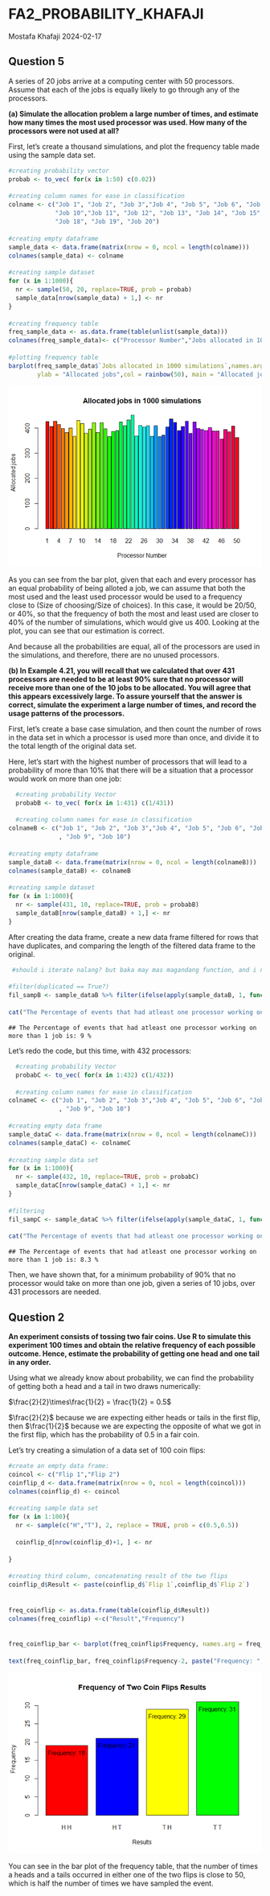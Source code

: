 FA2_PROBABILITY_KHAFAJI
================
Mostafa Khafaji
2024-02-17

## Question 5

A series of 20 jobs arrive at a computing center with 50 processors.
Assume that each of the jobs is equally likely to go through any of the
processors.

**(a) Simulate the allocation problem a large number of times, and
estimate how many times the most used processor was used. How many of
the processors were not used at all?**

First, let’s create a thousand simulations, and plot the frequency table
made using the sample data set.

``` r
#creating probability vector
probab <- to_vec( for(x in 1:50) c(0.02))

#creating column names for ease in classification
colname <- c("Job 1", "Job 2", "Job 3","Job 4", "Job 5", "Job 6", "Job 7", "Job 8", "Job 9",
             "Job 10","Job 11", "Job 12", "Job 13", "Job 14", "Job 15", "Job 16", "Job 17",
             "Job 18", "Job 19", "Job 20")

#creating empty dataframe
sample_data <- data.frame(matrix(nrow = 0, ncol = length(colname)))
colnames(sample_data) <- colname

#creating sample dataset 
for (x in 1:1000){
  nr <- sample(50, 20, replace=TRUE, prob = probab)
  sample_data[nrow(sample_data) + 1,] <- nr
}

#creating frequency table 
freq_sample_data <- as.data.frame(table(unlist(sample_data)))
colnames(freq_sample_data)<- c("Processor Number","Jobs allocated in 1000 simulations")

#plotting frequency table
barplot(freq_sample_data$`Jobs allocated in 1000 simulations`,names.arg = freq_sample_data$`Processor Number`,xlab = "Processor Number",
        ylab = "Allocated jobs",col = rainbow(50), main = "Allocated jobs in 1000 simulations")
```

![](SEC-1-FA2-KHAFAJI,-M._files/figure-gfm/simulationA-1.png)<!-- -->

As you can see from the bar plot, given that each and every processor
has an equal probability of being alloted a job, we can assume that both
the most used and the least used processor would be used to a frequency
close to (Size of choosing/Size of choices). In this case, it would be
20/50, or 40%, so that the frequency of both the most and least used are
closer to 40% of the number of simulations, which would give us 400.
Looking at the plot, you can see that our estimation is correct.

And because all the probabilities are equal, all of the processors are
used in the simulations, and therefore, there are no unused processors.

**(b) In Example 4.21, you will recall that we calculated that over 431
processors are needed to be at least 90% sure that no processor will
receive more than one of the 10 jobs to be allocated. You will agree
that this appears excessively large. To assure yourself that the answer
is correct, simulate the experiment a large number of times, and record
the usage patterns of the processors.**

First, let’s create a base case simulation, and then count the number of
rows in the data set in which a processor is used more than once, and
divide it to the total length of the original data set.

Here, let’s start with the highest number of processors that will lead
to a probability of more than 10% that there will be a situation that a
processor would work on more than one job:

``` r
  #creating probability Vector
  probabB <- to_vec( for(x in 1:431) c(1/431))

  #creating column names for ease in classification
colnameB <- c("Job 1", "Job 2", "Job 3","Job 4", "Job 5", "Job 6", "Job 7", "Job 8"
              , "Job 9", "Job 10")

#creating empty dataframe
sample_dataB <- data.frame(matrix(nrow = 0, ncol = length(colnameB)))
colnames(sample_dataB) <- colnameB

#creating sample dataset 
for (x in 1:1000){
  nr <- sample(431, 10, replace=TRUE, prob = probabB)
  sample_dataB[nrow(sample_dataB) + 1,] <- nr
}
```

After creating the data frame, create a new data frame filtered for rows
that have duplicates, and comparing the length of the filtered data
frame to the original.

``` r
 #should i iterate nalang? but baka may mas magandang function, and i need to filter pa.

#filter(duplicated == True?)
fil_sampB <- sample_dataB %>% filter(ifelse(apply(sample_dataB, 1, function(row) any(duplicated(row))),"Y","N") == "Y")

cat("The Percentage of events that had atleast one processor working on more than 1 job is:",(nrow(fil_sampB)/nrow(sample_dataB))*100,"%")
```

    ## The Percentage of events that had atleast one processor working on more than 1 job is: 9 %

Let’s redo the code, but this time, with 432 processors:

``` r
  #creating probability Vector
  probabC <- to_vec( for(x in 1:432) c(1/432))

  #creating column names for ease in classification
colnameC <- c("Job 1", "Job 2", "Job 3","Job 4", "Job 5", "Job 6", "Job 7", "Job 8"
              , "Job 9", "Job 10")

#creating empty data frame
sample_dataC <- data.frame(matrix(nrow = 0, ncol = length(colnameC)))
colnames(sample_dataC) <- colnameC

#creating sample data set 
for (x in 1:1000){
  nr <- sample(432, 10, replace=TRUE, prob = probabC)
  sample_dataC[nrow(sample_dataC) + 1,] <- nr
}

#filtering
fil_sampC <- sample_dataC %>% filter(ifelse(apply(sample_dataC, 1, function(row) any(duplicated(row))),"Y","N") == "Y")

cat("The Percentage of events that had atleast one processor working on more than 1 job is:",(nrow(fil_sampC)/nrow(sample_dataC))*100,"%")
```

    ## The Percentage of events that had atleast one processor working on more than 1 job is: 8.3 %

Then, we have shown that, for a minimum probability of 90% that no
processor would take on more than one job, given a series of 10 jobs,
over 431 processors are needed.

## Question 2

**An experiment consists of tossing two fair coins. Use R to simulate
this experiment 100 times and obtain the relative frequency of each
possible outcome. Hence, estimate the probability of getting one head
and one tail in any order.**

Using what we already know about probability, we can find the
probability of getting both a head and a tail in two draws numerically:

$\frac{2}{2}\times\frac{1}{2} = \frac{1}{2} = 0.5$

$\frac{2}{2}$ because we are expecting either heads or tails in the
first flip, then $\frac{1}{2}$ because we are expecting the opposite of
what we got in the first flip, which has the probability of 0.5 in a
fair coin.

Let’s try creating a simulation of a data set of 100 coin flips:

``` r
#create an empty data frame:
coincol <- c("Flip 1","Flip 2")
coinflip_d <- data.frame(matrix(nrow = 0, ncol = length(coincol)))
colnames(coinflip_d) <- coincol

#creating sample data set
for (x in 1:100){
  nr <- sample(c("H","T"), 2, replace = TRUE, prob = c(0.5,0.5))
  
  coinflip_d[nrow(coinflip_d)+1, ] <- nr
  
}

#creating third column, concatenating result of the two flips
coinflip_d$Result <- paste(coinflip_d$`Flip 1`,coinflip_d$`Flip 2`)


freq_coinflip <- as.data.frame(table(coinflip_d$Result))
colnames(freq_coinflip) <-c("Result","Frequency")


freq_coinflip_bar <- barplot(freq_coinflip$Frequency, names.arg = freq_coinflip$Result, main = "Frequency of Two Coin Flips Results", ylab="Frequency",xlab = "Results", col = c("red","Blue","Yellow","Green"))

text(freq_coinflip_bar, freq_coinflip$Frequency-2, paste("Frequency: ", freq_coinflip$Frequency, sep=""), cex = 1)
```

![](SEC-1-FA2-KHAFAJI,-M._files/figure-gfm/coinflip-1.png)<!-- -->

You can see in the bar plot of the frequency table, that the number of
times a heads and a tails occurred in either one of the two flips is
close to 50, which is half the number of times we have sampled the
event.
